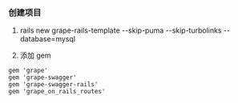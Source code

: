### 创建项目

1. rails new grape-rails-template --skip-puma --skip-turbolinks --database=mysql

2. 添加 gem
```
gem 'grape'
gem 'grape-swagger'
gem 'grape-swagger-rails'
gem 'grape_on_rails_routes'
```
